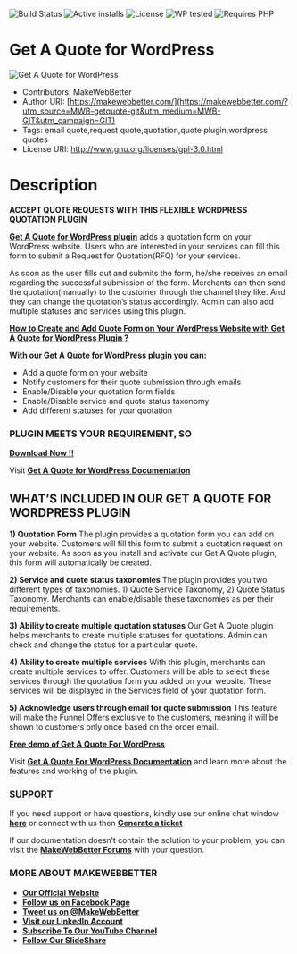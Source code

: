 ![Build Status](https://img.shields.io/travis/twbs/bootstrap/master.svg) ![Active installs](https://img.shields.io/badge/Active-10%2B-brightgreen) ![License](https://img.shields.io/badge/License-GPLv3%20or%20later-yellowgreen) ![WP tested](https://img.shields.io/badge/WP%20tested-5.6-brightgreen) ![Requires PHP](https://img.shields.io/badge/Requires%20PHP-5.6-blue)
# Get A Quote for WordPress
![Get A Quote for WordPress](https://ps.w.org/get-a-quote/assets/banner-772x250.jpg?rev=2498713)
* Contributors: MakeWebBetter
* Author URI: [https://makewebbetter.com/](https://makewebbetter.com/?utm_source=MWB-getquote-git&utm_medium=MWB-GIT&utm_campaign=GIT)
* Tags: email quote,request quote,quotation,quote plugin,wordpress quotes  
* License URI: http://www.gnu.org/licenses/gpl-3.0.html


# Description

**ACCEPT QUOTE REQUESTS WITH THIS FLEXIBLE WORDPRESS QUOTATION PLUGIN**

[**Get A Quote for WordPress plugin**](https://wordpress.org/plugins/get-a-quote/) adds a quotation form on your WordPress website. Users who are interested in your services can fill this form to submit a Request for Quotation(RFQ) for your services.

As soon as the user fills out and submits the form, he/she receives an email regarding the successful submission of the form. Merchants can then send the quotation(manually) to the customer through the channel they like. And they can change the quotation’s status accordingly. Admin can also add multiple statuses and services using this plugin.

[**How to Create and Add Quote Form on Your WordPress Website with Get A Quote for WordPress Plugin ?**
](https://youtu.be/F9QjJV16-ok)

**With our Get A Quote for WordPress plugin you can:**

* Add a quote form on your website
* Notify customers for their quote submission through emails
* Enable/Disable your quotation form fields
* Enable/Disable service and quote status taxonomy
* Add different statuses for your quotation

### PLUGIN MEETS YOUR REQUIREMENT, SO 
[**Download Now !!**](https://downloads.wordpress.org/plugin/get-a-quote.zip) 

Visit [**Get A Quote for WordPress Documentation**](https://docs.makewebbetter.com/get-a-quote-for-wordpress/?utm_source=MWB-getquote-git&utm_medium=MWB-GIT&utm_campaign=GIT)

## WHAT’S INCLUDED IN OUR GET A QUOTE FOR WORDPRESS PLUGIN


**1) Quotation Form**
The plugin provides a quotation form you can add on your website. Customers will fill this form to submit a quotation request on your website. As soon as you install and activate our Get A Quote plugin, this form will automatically be created.

**2) Service and quote status taxonomies**
The plugin provides you two different types of taxonomies. 1) Quote Service Taxonomy, 2) Quote Status Taxonomy. Merchants can enable/disable these taxonomies as per their requirements.


**3) Ability to create multiple quotation statuses**
Our Get A Quote plugin helps merchants to create multiple statuses for quotations. Admin can check and change the status for a particular quote.

**4) Ability to create multiple services**
With this plugin, merchants can create multiple services to offer. Customers will be able to select these services through the quotation form you added on your website. These services will be displayed in the Services field of your quotation form.

**5) Acknowledge users through email for quote submission**
This feature will make the Funnel Offers exclusive to the customers, meaning it will be shown to customers only once based on the order email.


[**Free demo of Get A Quote For WordPress**](https://demo.makewebbetter.com/get-a-quote/?utm_source=MWB-getquote-git&utm_medium=MWB-GIT&utm_campaign=GIT)

Visit [**Get A Quote For WordPress Documentation**](https://docs.makewebbetter.com/get-a-quote-for-wordpress/?utm_source=MWB-getquote-git&utm_medium=MWB-GIT&utm_campaign=GIT) and learn more about the features and working of the plugin.


### **SUPPORT**

If you need support or have questions, kindly use our online chat window [**here**](https://makewebbetter.com/?utm_source=MWB-getquote-git&utm_medium=MWB-GIT&utm_campaign=GIT) or connect with us then [**Generate a ticket**](https://makewebbetter.com/submit-query/?utm_source=MWB-getquote-git&utm_medium=MWB-GIT&utm_campaign=GIT)

If our documentation doesn’t contain the solution to your problem, you can visit the [**MakeWebBetter Forums**](https://forums.makewebbetter.com/?utm_source=MWB-getquote-git&utm_medium=MWB-GIT&utm_campaign=GIT) with your question.

### **MORE ABOUT MAKEWEBBETTER**

- [**Our Official Website**](https://makewebbetter.com/?utm_source=MWB-getquote-git&utm_medium=MWB-GIT&utm_campaign=GIT)
- [**Follow us on Facebook Page**](https://www.facebook.com/makewebbetter)
- [**Tweet us on @MakeWebBetter**](https://twitter.com/makewebbetter)
- [**Visit our LinkedIn Account**](https://www.linkedin.com/company/makewebbetter)
- [**Subscribe To Our YouTube Channel**](https://www.youtube.com/channel/UC7nYNf0JETOwW3GOD_EW2Ag)
- [**Follow Our SlideShare**](https://www.slideshare.net/MakeWebBetter)




